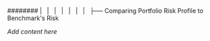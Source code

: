 ######## |   |   |   |   |   |   |   ├── Comparing Portfolio Risk Profile to Benchmark's Risk

*Add content here*